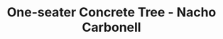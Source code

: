 ---
title: One-seater Concrete Tree - Nacho Carbonell
layout: entry
presentation: side-by-side
object:
  - id: ptl-24710
order: 404
menu: false
---